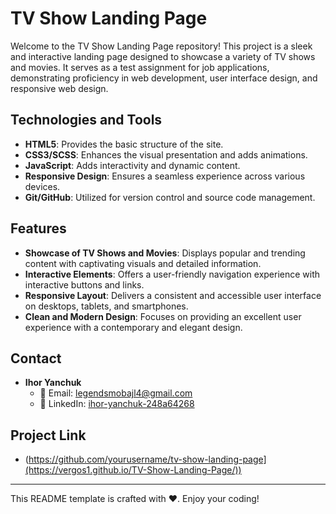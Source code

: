 # TV Show Landing Page

Welcome to the TV Show Landing Page repository! This project is a sleek and interactive landing page designed to showcase a variety of TV shows and movies. It serves as a test assignment for job applications, demonstrating proficiency in web development, user interface design, and responsive web design.

## Technologies and Tools

- **HTML5**: Provides the basic structure of the site.
- **CSS3/SCSS**: Enhances the visual presentation and adds animations.
- **JavaScript**: Adds interactivity and dynamic content.
- **Responsive Design**: Ensures a seamless experience across various devices.
- **Git/GitHub**: Utilized for version control and source code management.

## Features

- **Showcase of TV Shows and Movies**: Displays popular and trending content with captivating visuals and detailed information.
- **Interactive Elements**: Offers a user-friendly navigation experience with interactive buttons and links.
- **Responsive Layout**: Delivers a consistent and accessible user interface on desktops, tablets, and smartphones.
- **Clean and Modern Design**: Focuses on providing an excellent user experience with a contemporary and elegant design.

## Contact

- **Ihor Yanchuk**
  - 📧 Email: [legendsmobajl4@gmail.com](mailto:legendsmobajl4@gmail.com)
  - 🔗 LinkedIn: [ihor-yanchuk-248a64268](https://www.linkedin.com/in/ihor-yanchuk-248a64268/)

## Project Link

- (https://github.com/yourusername/tv-show-landing-page](https://vergos1.github.io/TV-Show-Landing-Page/))

---

This README template is crafted with ❤️. Enjoy your coding!
